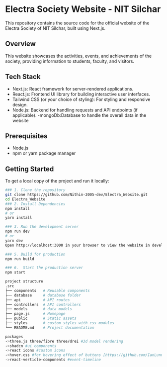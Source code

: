 # Electra Society Website - NIT Silchar
This repository contains the source code for the official website of the Electra Society of NIT Silchar, built using Next.js.
## Overview

This website showcases the activities, events, and achievements of the society, providing information to students, faculty, and visitors.

## Tech Stack

- Next.js: React framework for server-rendered applications.
- React.js: Frontend UI library for building interactive user interfaces.
- Tailwind CSS (or your choice of styling): For styling and responsive design.
- Node.js: Backend for handling requests and API endpoints (if applicable).
-mongoDb:Database to handle the overall data in the website
## Prerequisites

- Node.js
- npm or yarn package manager

## Getting Started

To get a local copy of the project and run it locally:
```bash
### 1. Clone the repository
git clone https://github.com/Nithin-2005-dev/Electra_Website.git
cd Electra_Website
### 2. Install Dependencies
npm install
# or
yarn install

### 3. Run the development server
npm run dev
# or
yarn dev
Open http://localhost:3000 in your browser to view the website in development mode.

### 5. Build for production
npm run build

### 6.  Start the production server
npm start

project structure
.src
├── components   # Reusable components
├── database     # database folder
├── api          # API routes
├── controllers  # API controllers
├── models       # data models
├── page.js      # Homepage
├── public       # Static assets
├── styles       # custom styles with css modules
└── README.md    # Project documentation

packages
->three.js three/fibre three/drei #3d model rendering
->shadcn #ui components
->react icons #custom icons
->hover.css #for hovering effect of buttons [https://github.com/IanLunn/Hover]
->react-verticle-components #event-timeline